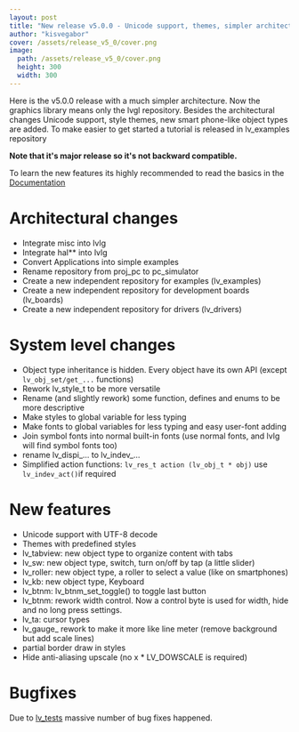 ```yaml
---
layout: post
title: "New release v5.0.0 - Unicode support, themes, simpler architecture, new object types, bugfixes"
author: "kisvegabor"
cover: /assets/release_v5_0/cover.png
image:
  path: /assets/release_v5_0/cover.png
  height: 300
  width: 300
---
```


Here is the v5.0.0 release with a much simpler architecture. Now the graphics library means only the lvgl repository. Besides the architectural changes Unicode support, style themes, new smart phone-like object types are added. To make easier to get started a tutorial is released  in lv_examples repository

**Note that it's major release so it's not backward compatible.**

To learn the new features its highly recommended to read the basics in the [Documentation](https://littlevgl.com/porting)

# Architectural changes
- Integrate misc into lvlg
- Integrate hal** into lvlg
- Convert Applications into simple examples
- Rename repository from proj_pc to pc_simulator
- Create a new independent repository for examples (lv_examples)
- Create a new independent repository for development boards (lv_boards)
- Create a new independent repository for drivers (lv_drivers)

# System level changes
- Object type inheritance is hidden. Every object have its own API (except `lv_obj_set/get_...` functions)
- Rework lv_style_t to be more versatile
- Rename (and slightly rework) some function, defines and enums to be more descriptive
- Make styles to global variable for less typing
- Make fonts to global variables for less typing and easy user-font adding
- Join symbol fonts into normal built-in fonts (use normal fonts, and lvlg will find symbol fonts too)
- rename lv_dispi_... to lv_indev_...
- Simplified action functions: `lv_res_t action (lv_obj_t * obj)` use `lv_indev_act()`if required

# New features
- Unicode support with UTF-8 decode
- Themes with predefined styles
- lv_tabview: new object type to organize content with tabs
- lv_sw: new object type, switch, turn on/off by tap (a little slider)
- lv_roller: new object type, a roller to select a value (like on smartphones)
- lv_kb: new object type, Keyboard
- lv_btnm: lv_btnm_set_toggle() to toggle last button
- lv_btnm: rework width control. Now a control byte is used for width, hide and no long press settings.
- lv_ta: cursor types
-  lv_gauge_ rework to make it more like line meter (remove background but add scale lines)
- partial border draw in styles
- Hide anti-aliasing upscale (no x * LV_DOWSCALE is required)

# Bugfixes
Due to [lv_tests](https://github.com/littlevgl/lv_examples/tree/master/lv_tests) massive number of bug fixes happened.

